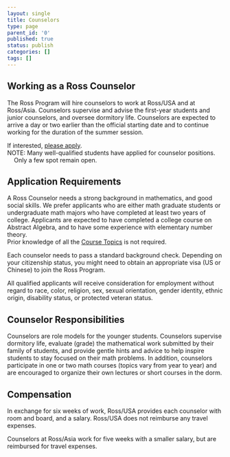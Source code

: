 ```yaml
---
layout: single
title: Counselors
type: page
parent_id: '0'
published: true
status: publish
categories: []
tags: []
---
```

## Working as a Ross Counselor

The Ross Program will hire counselors to work at Ross/USA and at Ross/Asia. 
Counselors supervise and advise the first-year students and junior counselors, 
and oversee dormitory life. Counselors are expected to arrive a day or two 
earlier than the official starting date and to continue working for the duration of the summer session.  

If interested, [please apply](to-apply/). <br>
NOTE: Many well-qualified students have applied for counselor positions. <br>
&nbsp; &nbsp; Only a few spot remain open.

## Application Requirements

A Ross Counselor needs a strong background in mathematics, and good social skills. 
We prefer applicants who are either math graduate students or undergraduate math majors 
who have completed at least two years of college. Applicants are expected to have completed a 
college course on Abstract Algebra, and to have some experience with elementary number theory.  
Prior knowledge of all the [Course Topics](/first-years/course-topics/) is not required.

Each counselor needs to pass a standard background check. Depending on your citizenship status, 
you might need to obtain an appropriate visa (US or Chinese) to join the Ross Program.

All qualified applicants will receive consideration for employment without regard to 
race, color, religion, sex, sexual orientation, gender identity, ethnic origin, 
disability status, or protected veteran status.

## Counselor Responsibilities

Counselors are role models for the younger students. Counselors supervise dormitory life, 
evaluate (grade) the mathematical work submitted by their family of students, and provide 
gentle hints and advice to help inspire students to stay focused on their math problems. 
In addition, counselors participate in one or two math courses (topics vary from year to year) 
and are encouraged to organize their own lectures or short courses in the dorm.

## Compensation

In exchange for six weeks of work, Ross/USA provides each counselor with room and board, 
and a salary.  Ross/USA does not reimburse any travel expenses.  

Counselors at Ross/Asia work for five weeks with a smaller salary, but are reimbursed for travel expenses. 



